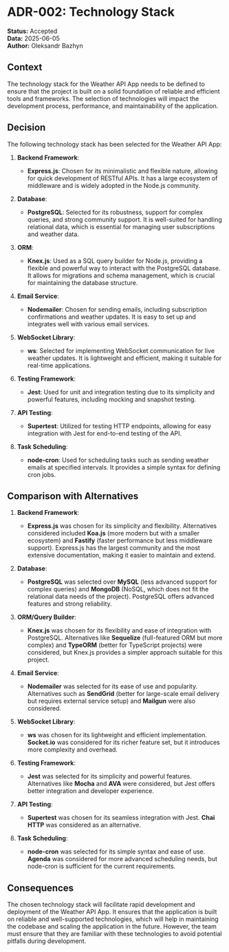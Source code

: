 # ADR-002: Technology Stack

**Status:** Accepted<br/>
**Data:** 2025-06-05<br/>
**Author:** Oleksandr Bazhyn

## Context
The technology stack for the Weather API App needs to be defined to ensure that the project is built on a solid foundation of reliable and efficient tools and frameworks. The selection of technologies will impact the development process, performance, and maintainability of the application.

## Decision
The following technology stack has been selected for the Weather API App:

1. **Backend Framework**: 
   - **Express.js**: Chosen for its minimalistic and flexible nature, allowing for quick development of RESTful APIs. It has a large ecosystem of middleware and is widely adopted in the Node.js community.

2. **Database**: 
   - **PostgreSQL**: Selected for its robustness, support for complex queries, and strong community support. It is well-suited for handling relational data, which is essential for managing user subscriptions and weather data.

3. **ORM**: 
   - **Knex.js**: Used as a SQL query builder for Node.js, providing a flexible and powerful way to interact with the PostgreSQL database. It allows for migrations and schema management, which is crucial for maintaining the database structure.

4. **Email Service**: 
   - **Nodemailer**: Chosen for sending emails, including subscription confirmations and weather updates. It is easy to set up and integrates well with various email services.

5. **WebSocket Library**: 
   - **ws**: Selected for implementing WebSocket communication for live weather updates. It is lightweight and efficient, making it suitable for real-time applications.

6. **Testing Framework**: 
   - **Jest**: Used for unit and integration testing due to its simplicity and powerful features, including mocking and snapshot testing.

7. **API Testing**: 
   - **Supertest**: Utilized for testing HTTP endpoints, allowing for easy integration with Jest for end-to-end testing of the API.

8. **Task Scheduling**: 
   - **node-cron**: Used for scheduling tasks such as sending weather emails at specified intervals. It provides a simple syntax for defining cron jobs.

## Comparison with Alternatives

1. **Backend Framework**:  
   - **Express.js** was chosen for its simplicity and flexibility. Alternatives considered included **Koa.js** (more modern but with a smaller ecosystem) and **Fastify** (faster performance but less middleware support). Express.js has the largest community and the most extensive documentation, making it easier to maintain and extend.

2. **Database**:  
   - **PostgreSQL** was selected over **MySQL** (less advanced support for complex queries) and **MongoDB** (NoSQL, which does not fit the relational data needs of the project). PostgreSQL offers advanced features and strong reliability.

3. **ORM/Query Builder**:  
   - **Knex.js** was chosen for its flexibility and ease of integration with PostgreSQL. Alternatives like **Sequelize** (full-featured ORM but more complex) and **TypeORM** (better for TypeScript projects) were considered, but Knex.js provides a simpler approach suitable for this project.

4. **Email Service**:  
   - **Nodemailer** was selected for its ease of use and popularity. Alternatives such as **SendGrid** (better for large-scale email delivery but requires external service setup) and **Mailgun** were also considered.

5. **WebSocket Library**:  
   - **ws** was chosen for its lightweight and efficient implementation. **Socket.io** was considered for its richer feature set, but it introduces more complexity and overhead.

6. **Testing Framework**:  
   - **Jest** was selected for its simplicity and powerful features. Alternatives like **Mocha** and **AVA** were considered, but Jest offers better integration and developer experience.

7. **API Testing**:  
   - **Supertest** was chosen for its seamless integration with Jest. **Chai HTTP** was considered as an alternative.

8. **Task Scheduling**:  
   - **node-cron** was selected for its simple syntax and ease of use. **Agenda** was considered for more advanced scheduling needs, but node-cron is sufficient for the current requirements.

## Consequences
The chosen technology stack will facilitate rapid development and deployment of the Weather API App. It ensures that the application is built on reliable and well-supported technologies, which will help in maintaining the codebase and scaling the application in the future. However, the team must ensure that they are familiar with these technologies to avoid potential pitfalls during development.